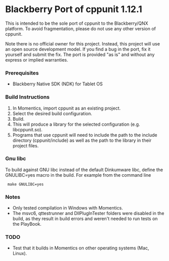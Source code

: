 # Blackberry Port of cppunit 1.12.1

This is intended to be the sole port of cppunit to the Blackberry/QNX platform. To avoid fragmentation, please do not use any other version of cppunit.

Note there is no official owner for this project. Instead, this project will use an open source development model. If you find a bug in the port, fix it yourself and submit the fix. The port is provided "as is" and without any express or implied warranties.

### Prerequisites

- Blackberry Native SDK (NDK) for Tablet OS

### Build Instructions

1. In Momentics, import cppunit as an existing project.
2. Select the desired build configuration.
3. Build.
4. This will produce a library for the selected configuration (e.g. libcppunit.so).
5. Programs that use cppunit will need to include the path to the include directory (cppunit/include) as well as the
   path to the library in their project files.
   
### Gnu libc

To build against GNU libc instead of the default Dinkumware libc, define the GNULIBC=yes macro in the build. For example from the command line

     make GNULIBC=yes

### Notes

- Only tested compilation in Windows with Momentics.
- The msvc6, qttestrunner and DllPlugInTester folders were disabled in the build, as they result in build errors
  and weren't needed to run tests on the PlayBook.

### TODO

- Test that it builds in Momentics on other operating systems (Mac, Linux).  
